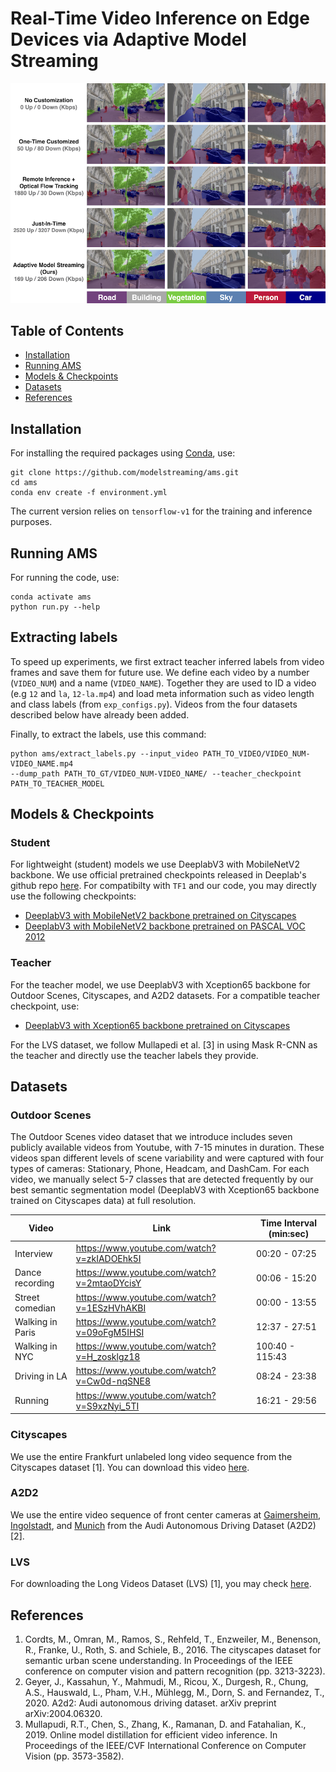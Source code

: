 # Real-Time Video Inference on Edge Devices via Adaptive Model Streaming
![demo](demo.png)
## Table of Contents
- [Installation](#installation)
- [Running AMS](#running-ams)
- [Models & Checkpoints](#models-&-checkpoints)
- [Datasets](#datasets)
- [References](#references)

## Installation
For installing the required packages using [Conda](https://conda.io/projects/conda/en/latest/user-guide/install/index.html), use:
```
git clone https://github.com/modelstreaming/ams.git
cd ams
conda env create -f environment.yml
```
The current version relies on `tensorflow-v1` for the training and inference purposes. 

## Running AMS
For running the code, use:
```
conda activate ams
python run.py --help
```
## Extracting labels
To speed up experiments, we first extract teacher inferred labels from video frames and save them for future use. 
We define each video by a number (`VIDEO_NUM`) and a name (`VIDEO_NAME`). 
Together they are used to ID a video (e.g `12` and `la`, `12-la.mp4`) and 
load meta information such as video length and class labels (from `exp_configs.py`). 
Videos from the four datasets described below have already been added. 

Finally, to extract the labels, use this command:
```
python ams/extract_labels.py --input_video PATH_TO_VIDEO/VIDEO_NUM-VIDEO_NAME.mp4 
--dump_path PATH_TO_GT/VIDEO_NUM-VIDEO_NAME/ --teacher_checkpoint PATH_TO_TEACHER_MODEL
```
## Models & Checkpoints
### Student
For lightweight (student) models we use DeeplabV3 with MobileNetV2 backbone. We use official pretrained checkpoints released in Deeplab's github repo [here](https://github.com/tensorflow/models/tree/master/research/deeplab/g3doc/model_zoo.md). For compatibilty with `TF1` and our code, you may directly use the following checkpoints:
- [DeeplabV3 with MobileNetV2 backbone pretrained on Cityscapes](./checkpoints/deeplabv3_mobilenetv2_cityscapes)
- [DeeplabV3 with MobileNetV2 backbone pretrained on PASCAL VOC 2012](./checkpoints/deeplabv3_mobilenetv2_pascalvoc2012)

### Teacher
For the teacher model, we use DeeplabV3 with Xception65 backbone for Outdoor Scenes, Cityscapes, and A2D2 datasets. For a compatible teacher checkpoint, use:
- [DeeplabV3 with Xception65 backbone pretrained on Cityscapes](https://drive.google.com/drive/folders/1w0O_FTRUM3rWmeMVm9C_iLqjr1QD21xW?usp=sharing)

For the LVS dataset, we follow Mullapedi et al. [3] in using Mask R-CNN as the teacher and directly use the teacher labels they provide.

## Datasets
### Outdoor Scenes
The Outdoor Scenes video dataset that we introduce includes seven publicly available videos from Youtube, with 7-15 minutes in duration. These videos span different levels of scene variability and were captured with four types of cameras: Stationary, Phone, Headcam, and DashCam.  For each video, we manually select 5-7 classes that are detected frequently by our best semantic segmentation model (DeeplabV3 with Xception65 backbone trained on Cityscapes data) at full resolution.

| Video | Link | Time Interval (min:sec) |
| --- | --- | --- |
|Interview | https://www.youtube.com/watch?v=zkIADOEhk5I | 00:20 - 07:25 |
|Dance recording | https://www.youtube.com/watch?v=2mtaoDYcisY | 00:06 - 15:20 | 
|Street comedian | https://www.youtube.com/watch?v=1ESzHVhAKBI | 00:00 - 13:55 | 
|Walking in Paris | https://www.youtube.com/watch?v=09oFgM5IHSI | 12:37 - 27:51 | 
|Walking in NYC | https://www.youtube.com/watch?v=H_zosklgz18 | 100:40 - 115:43 |
|Driving in LA | https://www.youtube.com/watch?v=Cw0d-nqSNE8 | 08:24 - 23:38 |
|Running | https://www.youtube.com/watch?v=S9xzNyi_5TI | 16:21 - 29:56 |

### Cityscapes
We use the entire Frankfurt unlabeled long video sequence from the Cityscapes dataset [1]. You can download this video [here](https://www.cityscapes-dataset.com/file-handling/?packageID=27).

### A2D2
We use the entire video sequence of front center cameras at [Gaimersheim](https://aev-autonomous-driving-dataset.s3.eu-central-1.amazonaws.com/camera_lidar-20180810150607_camera_frontcenter.tar), [Ingolstadt](https://aev-autonomous-driving-dataset.s3.eu-central-1.amazonaws.com/camera_lidar-20190401145936_camera_frontcenter.tar), and [Munich](https://aev-autonomous-driving-dataset.s3.eu-central-1.amazonaws.com/camera_lidar-20190401121727_camera_frontcenter.tar) from the Audi Autonomous Driving Dataset (A2D2) [2].

### LVS
For downloading the Long Videos Dataset (LVS) [1], you may check [here](http://graphics.cs.cmu.edu/projects/lvsdataset/).

## References
1. Cordts, M., Omran, M., Ramos, S., Rehfeld, T., Enzweiler, M., Benenson, R., Franke, U., Roth, S. and Schiele, B., 2016. The cityscapes dataset for semantic urban scene understanding. In Proceedings of the IEEE conference on computer vision and pattern recognition (pp. 3213-3223).
2. Geyer, J., Kassahun, Y., Mahmudi, M., Ricou, X., Durgesh, R., Chung, A.S., Hauswald, L., Pham, V.H., Mühlegg, M., Dorn, S. and Fernandez, T., 2020. A2d2: Audi autonomous driving dataset. arXiv preprint arXiv:2004.06320.
3. Mullapudi, R.T., Chen, S., Zhang, K., Ramanan, D. and Fatahalian, K., 2019. Online model distillation for efficient video inference. In Proceedings of the IEEE/CVF International Conference on Computer Vision (pp. 3573-3582).
